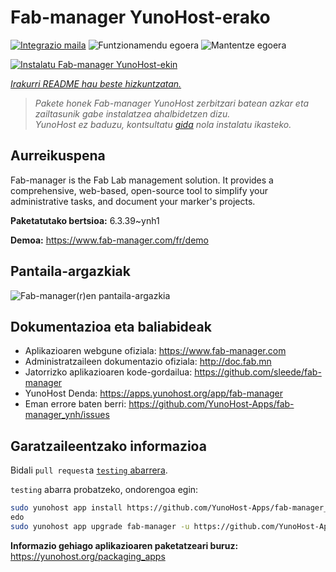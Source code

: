 <!--
Ohart ongi: README hau automatikoki sortu da <https://github.com/YunoHost/apps/tree/master/tools/readme_generator>ri esker
EZ editatu eskuz.
-->

# Fab-manager YunoHost-erako

[![Integrazio maila](https://apps.yunohost.org/badge/integration/fab-manager)](https://ci-apps.yunohost.org/ci/apps/fab-manager/)
![Funtzionamendu egoera](https://apps.yunohost.org/badge/state/fab-manager)
![Mantentze egoera](https://apps.yunohost.org/badge/maintained/fab-manager)

[![Instalatu Fab-manager YunoHost-ekin](https://install-app.yunohost.org/install-with-yunohost.svg)](https://install-app.yunohost.org/?app=fab-manager)

*[Irakurri README hau beste hizkuntzatan.](./ALL_README.md)*

> *Pakete honek Fab-manager YunoHost zerbitzari batean azkar eta zailtasunik gabe instalatzea ahalbidetzen dizu.*  
> *YunoHost ez baduzu, kontsultatu [gida](https://yunohost.org/install) nola instalatu ikasteko.*

## Aurreikuspena

Fab-manager is the Fab Lab management solution. It provides a comprehensive, web-based, open-source tool to simplify your administrative tasks, and document your marker's projects.


**Paketatutako bertsioa:** 6.3.39~ynh1

**Demoa:** <https://www.fab-manager.com/fr/demo>

## Pantaila-argazkiak

![Fab-manager(r)en pantaila-argazkia](./doc/screenshots/dashboard-mockup.webp)

## Dokumentazioa eta baliabideak

- Aplikazioaren webgune ofiziala: <https://www.fab-manager.com>
- Administratzaileen dokumentazio ofiziala: <http://doc.fab.mn>
- Jatorrizko aplikazioaren kode-gordailua: <https://github.com/sleede/fab-manager>
- YunoHost Denda: <https://apps.yunohost.org/app/fab-manager>
- Eman errore baten berri: <https://github.com/YunoHost-Apps/fab-manager_ynh/issues>

## Garatzaileentzako informazioa

Bidali `pull request`a [`testing` abarrera](https://github.com/YunoHost-Apps/fab-manager_ynh/tree/testing).

`testing` abarra probatzeko, ondorengoa egin:

```bash
sudo yunohost app install https://github.com/YunoHost-Apps/fab-manager_ynh/tree/testing --debug
edo
sudo yunohost app upgrade fab-manager -u https://github.com/YunoHost-Apps/fab-manager_ynh/tree/testing --debug
```

**Informazio gehiago aplikazioaren paketatzeari buruz:** <https://yunohost.org/packaging_apps>
